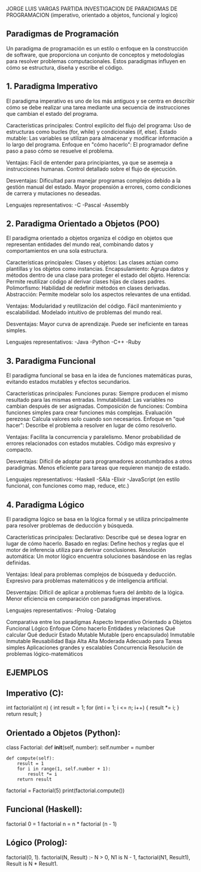 JORGE LUIS VARGAS PARTIDA
INVESTIGACION DE PARADIGMAS DE PROGRAMACION
(imperativo, orientado a objetos, funcional y logico)

## Paradigmas de Programación
Un paradigma de programación es un estilo o enfoque en la construcción de software, que proporciona un conjunto de conceptos y metodologías para resolver problemas computacionales. Estos paradigmas influyen en cómo se estructura, diseña y escribe el código.

## 1. Paradigma Imperativo
El paradigma imperativo es uno de los más antiguos y se centra en describir cómo se debe realizar una tarea mediante una secuencia de instrucciones que cambian el estado del programa.

Características principales:
Control explícito del flujo del programa: Uso de estructuras como bucles (for, while) y condicionales (if, else).
Estado mutable: Las variables se utilizan para almacenar y modificar información a lo largo del programa.
Enfoque en "cómo hacerlo": El programador define paso a paso cómo se resuelve el problema.

Ventajas:
Fácil de entender para principiantes, ya que se asemeja a instrucciones humanas.
Control detallado sobre el flujo de ejecución.

Desventajas:
Dificultad para manejar programas complejos debido a la gestión manual del estado.
Mayor propensión a errores, como condiciones de carrera y mutaciones no deseadas.

Lenguajes representativos:
-C
-Pascal
-Assembly

## 2. Paradigma Orientado a Objetos (POO)
El paradigma orientado a objetos organiza el código en objetos que representan entidades del mundo real, combinando datos y comportamientos en una sola estructura.

Características principales:
Clases y objetos: Las clases actúan como plantillas y los objetos como instancias.
Encapsulamiento: Agrupa datos y métodos dentro de una clase para proteger el estado del objeto.
Herencia: Permite reutilizar código al derivar clases hijas de clases padres.
Polimorfismo: Habilidad de redefinir métodos en clases derivadas.
Abstracción: Permite modelar solo los aspectos relevantes de una entidad.

Ventajas:
Modularidad y reutilización del código.
Fácil mantenimiento y escalabilidad.
Modelado intuitivo de problemas del mundo real.

Desventajas:
Mayor curva de aprendizaje.
Puede ser ineficiente en tareas simples.

Lenguajes representativos:
-Java
-Python
-C++
-Ruby

## 3. Paradigma Funcional
El paradigma funcional se basa en la idea de funciones matemáticas puras, evitando estados mutables y efectos secundarios.

Características principales:
Funciones puras: Siempre producen el mismo resultado para las mismas entradas.
Inmutabilidad: Las variables no cambian después de ser asignadas.
Composición de funciones: Combina funciones simples para crear funciones más complejas.
Evaluación perezosa: Calcula valores solo cuando son necesarios.
Enfoque en "qué hacer": Describe el problema a resolver en lugar de cómo resolverlo.

Ventajas:
Facilita la concurrencia y paralelismo.
Menor probabilidad de errores relacionados con estados mutables.
Código más expresivo y compacto.

Desventajas:
Difícil de adoptar para programadores acostumbrados a otros paradigmas.
Menos eficiente para tareas que requieren manejo de estado.

Lenguajes representativos:
-Haskell
-SAla
-Elixir
-JavaScript (en estilo funcional, con funciones como map, reduce, etc.)

## 4. Paradigma Lógico
El paradigma lógico se basa en la lógica formal y se utiliza principalmente para resolver problemas de deducción y búsqueda.

Características principales:
Declarativo: Describe qué se desea lograr en lugar de cómo hacerlo.
Basado en reglas: Define hechos y reglas que el motor de inferencia utiliza para derivar conclusiones.
Resolución automática: Un motor lógico encuentra soluciones basándose en las reglas definidas.

Ventajas:
Ideal para problemas complejos de búsqueda y deducción.
Expresivo para problemas matemáticos y de inteligencia artificial.

Desventajas:
Difícil de aplicar a problemas fuera del ámbito de la lógica.
Menor eficiencia en comparación con paradigmas imperativos.

Lenguajes representativos:
-Prolog
-Datalog

Comparativa entre los paradigmas
Aspecto	Imperativo	Orientado a Objetos	Funcional	Lógico
Enfoque	Cómo hacerlo	Entidades y relaciones	Qué calcular	Qué deducir
Estado	Mutable	Mutable (pero encapsulado)	Inmutable	Inmutable
Reusabilidad	Baja	Alta	Alta	Moderada
Adecuado para	Tareas simples	Aplicaciones grandes y escalables	Concurrencia	Resolución de problemas lógico-matemáticos

## EJEMPLOS

## Imperativo (C):
int factorial(int n) {
    int result = 1;
    for (int i = 1; i <= n; i++) {
        result *= i;
    }
    return result;
}

## Orientado a Objetos (Python):
class Factorial:
    def __init__(self, number):
        self.number = number

    def compute(self):
        result = 1
        for i in range(1, self.number + 1):
            result *= i
        return result

factorial = Factorial(5)
print(factorial.compute())

## Funcional (Haskell):
factorial 0 = 1
factorial n = n * factorial (n - 1)

## Lógico (Prolog):
factorial(0, 1).
factorial(N, Result) :- 
    N > 0, 
    N1 is N - 1, 
    factorial(N1, Result1), 
    Result is N * Result1.
